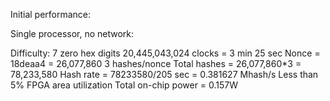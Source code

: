 Initial performance:

Single processor, no network:

Difficulty: 7 zero hex digits
20,445,043,024 clocks = 3 min 25 sec
Nonce = 18deaa4 = 26,077,860
3 hashes/nonce
Total hashes = 26,077,860*3 = 78,233,580
Hash rate = 78233580/205 sec = 0.381627 Mhash/s
Less than 5% FPGA area utilization
Total on-chip power = 0.157W
